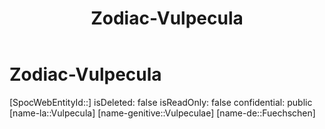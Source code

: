 ﻿---
title: "Zodiac-Vulpecula"
type: Zodiac
tags:
- astro/Zodiac

---

# Zodiac-Vulpecula

[SpocWebEntityId::]
isDeleted: false
isReadOnly: false
confidential: public
[name-la::Vulpecula]
[name-genitive::Vulpeculae]
[name-de::Fuechschen]
